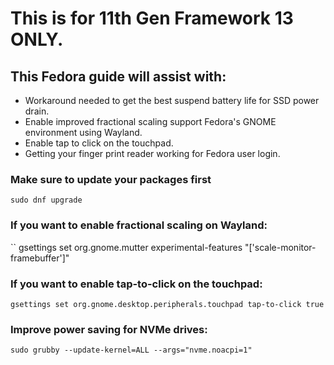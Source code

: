 # This is for 11th Gen Framework 13 ONLY.

## This Fedora guide will assist with:

- Workaround needed to get the best suspend battery life for SSD power drain.
- Enable improved fractional scaling support Fedora's GNOME environment using Wayland.
- Enable tap to click on the touchpad.
- Getting your finger print reader working for Fedora user login.


### Make sure to update your packages first
``sudo dnf upgrade``

### If you want to enable fractional scaling on Wayland:
``
gsettings set org.gnome.mutter experimental-features "['scale-monitor-framebuffer']"

### If you want to enable tap-to-click on the touchpad:
``
gsettings set org.gnome.desktop.peripherals.touchpad tap-to-click true
``

### Improve power saving for NVMe drives:
``
sudo grubby --update-kernel=ALL --args="nvme.noacpi=1"
``
